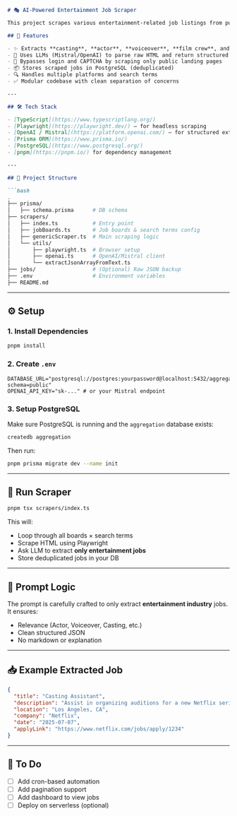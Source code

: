 ````markdown
# 🎭 AI-Powered Entertainment Job Scraper

This project scrapes various entertainment-related job listings from public job boards and freelancing platforms, parses the content using LLMs (like Mistral or OpenAI), and stores the structured data in a PostgreSQL database.

## 📌 Features

- ✨ Extracts **casting**, **actor**, **voiceover**, **film crew**, and **production assistant** jobs
- 🤖 Uses LLMs (Mistral/OpenAI) to parse raw HTML and return structured job data
- 🧠 Bypasses login and CAPTCHA by scraping only public landing pages
- 📦 Stores scraped jobs in PostgreSQL (deduplicated)
- 🔍 Handles multiple platforms and search terms
- ✅ Modular codebase with clean separation of concerns

---

## 🛠️ Tech Stack

- [TypeScript](https://www.typescriptlang.org/)
- [Playwright](https://playwright.dev/) – for headless scraping
- [OpenAI / Mistral](https://platform.openai.com/) – for structured extraction from raw HTML
- [Prisma ORM](https://www.prisma.io/)
- [PostgreSQL](https://www.postgresql.org/)
- [pnpm](https://pnpm.io/) for dependency management

---

## 🧱 Project Structure

```bash
.
├── prisma/
│   ├── schema.prisma      # DB schema
├── scrapers/
│   ├── index.ts           # Entry point
│   ├── jobBoards.ts       # Job boards & search terms config
│   ├── genericScraper.ts  # Main scraping logic
│   └── utils/
│       ├── playwright.ts  # Browser setup
│       ├── openai.ts      # OpenAI/Mistral client
│       └── extractJsonArrayFromText.ts
├── jobs/                  # (Optional) Raw JSON backup
├── .env                   # Environment variables
├── README.md
````

---

## ⚙️ Setup

### 1. Install Dependencies

```bash
pnpm install
```

### 2. Create `.env`

```env
DATABASE_URL="postgresql://postgres:yourpassword@localhost:5432/aggregation?schema=public"
OPENAI_API_KEY="sk-..." # or your Mistral endpoint
```

### 3. Setup PostgreSQL

Make sure PostgreSQL is running and the `aggregation` database exists:

```bash
createdb aggregation
```

Then run:

```bash
pnpm prisma migrate dev --name init
```

---

## 🚀 Run Scraper

```bash
pnpm tsx scrapers/index.ts
```

This will:

* Loop through all boards × search terms
* Scrape HTML using Playwright
* Ask LLM to extract **only entertainment jobs**
* Store deduplicated jobs in your DB

---

## 🧠 Prompt Logic

The prompt is carefully crafted to only extract **entertainment industry** jobs. It ensures:

* Relevance (Actor, Voiceover, Casting, etc.)
* Clean structured JSON
* No markdown or explanation

---

## 📥 Example Extracted Job

```json
{
  "title": "Casting Assistant",
  "description": "Assist in organizing auditions for a new Netflix series...",
  "location": "Los Angeles, CA",
  "company": "Netflix",
  "date": "2025-07-07",
  "applyLink": "https://www.netflix.com/jobs/apply/1234"
}
```

---

## 📌 To Do

* [ ] Add cron-based automation
* [ ] Add pagination support
* [ ] Add dashboard to view jobs
* [ ] Deploy on serverless (optional)
